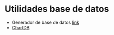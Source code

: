 # Utilidades base de datos

- Generador de base de datos [link](https://postgres.new/)
- [ChartDB](https://chartdb.io/)
